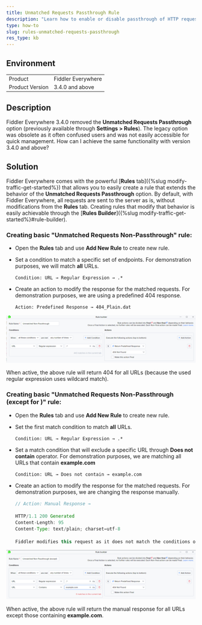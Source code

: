 ```yaml
---
title: Unmatched Requests Passthrough Rule
description: "Learn how to enable or disable passthrough of HTTP requests that are not matching any active rule."
type: how-to
slug: rules-unmatched-requests-passthrough
res_type: kb
---
```


## Environment

|   |   |
|---|---|
| Product   |  Fiddler Everywhere  | Fiddler Everywhere |
| Product Version | 3.4.0 and above  |

## Description

Fiddler Everywhere 3.4.0 removed the **Unmatched Requests Passthrough** option (previously available through **Settings > Rules**). The legacy option was obsolete as it often confused users and was not easily accessible for quick management. How can I achieve the same functionality with version 3.4.0 and above?

## Solution

Fiddler Everywhere comes with the powerful [**Rules** tab]({%slug modify-traffic-get-started%}) that allows you to easily create a rule that extends the behavior of the **Unmatched Requests Passthrough** option. By default, with Fiddler Everywhere, all requests are sent to the server as is, without modifications from the **Rules** tab. Creating rules that modify that behavior is easily achievable through the [**Rules Builder**]({%slug modify-traffic-get-started%}#rule-builder).


### Creating basic "Unmatched Requests Non-Passthrough" rule:

- Open the **Rules** tab and use **Add New Rule** to create new rule.

- Set a condition to match a specific set of endpoints. For demonstration purposes, we will match **all** URLs.

    ```
    Condition: URL → Regular Expression → .*
    ```

- Create an action to modify the response for the matched requests. For demonstration purposes, we are using a predefined 404 response.

    ```
    Action: Predefined Response → 404_Plain.dat
    ```

![Sample rule that mimics unmatched passthrough](../images/livetraffic/rb/unmatched-non-pass.png)

When active, the above rule will return 404 for all URLs (because the used regular expression uses wildcard match).


### Creating basic "Unmatched Requests Non-Passthrough (except for <URL>)" rule:

- Open the **Rules** tab and use **Add New Rule** to create new rule.

- Set the first match condition to match **all** URLs.

    ```
    Condition: URL → Regular Expression → .*
    ```

- Set a match condition that will exclude a specific URL through **Does not contain** operator. For demonstration purposes, we are matching all URLs that contain **example.com**

    ```
    Condition: URL → Does not contain → example.com
    ```

- Create an action to modify the response for the matched requests. For demonstration purposes, we are changing the response manually.

    ```Java
    // Action: Manual Response → 
        
    HTTP/1.1 200 Generated
    Content-Length: 95
    Content-Type: text/plain; charset=utf-8

    Fiddler modifies this request as it does not match the conditions of the activated rules.
    ```

![Creating a rule that will return manual response for all requests except for..](../images/livetraffic/rb/unmatched-non-pass-except.png)

When active, the above rule will return the manual response for all URLs except those containing **example.com**.